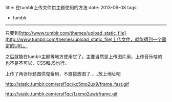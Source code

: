 title: 在tumblr上传文件供主题使用的方法
date: 2013-06-08
tags:
- tumblr
---
只要到[http://www.tumblr.com/themes/upload_static_file](http://www.tumblr.com/themes/upload_static_file)上传文件，就能得到一个固定的URL。

之后就能在tumblr主题等地方使用它了。主要当然是上传图片用，上传音乐啥的也不是不可以，CSS和JS也行。

上传了两张标题图供鬼畜用，不直接放图了……放上地址吧  

http://static.tumblr.com/ersf1qc/kc5mo2ux9/frame_fast.gif

http://static.tumblr.com/ersf1qc/1zxmo2uwi/frame.gif
